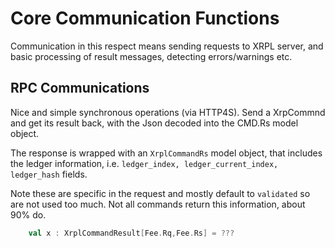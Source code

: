 # Core Communication Functions

Communication in this respect means sending requests to XRPL server,
and basic processing of result messages, detecting errors/warnings etc.



## RPC Communications

Nice and simple synchronous operations (via HTTP4S). Send a XrpCommnd
and get its result back, with the Json decoded into the CMD.Rs model object.

The response  is wrapped with an `XrplCommandRs` model object, that includes
the ledger information, i.e. `ledger_index, ledger_current_index, ledger_hash` fields.

Note these are specific in the request and mostly default to `validated` so are not used too
much.
Not all commands return this information, about 90% do.

```scala 3 mdoc
    val x : XrplCommandResult[Fee.Rq,Fee.Rs] = ???
```
